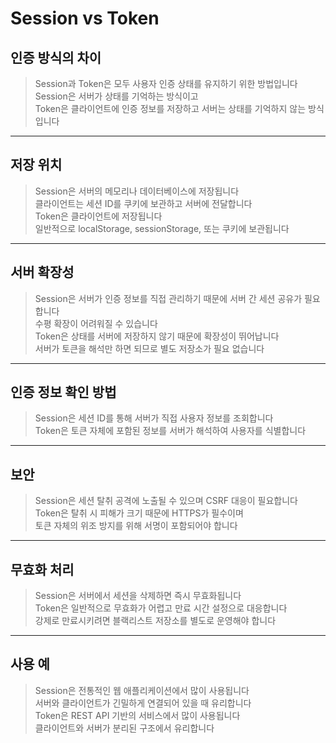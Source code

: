 # Session vs Token

## 인증 방식의 차이

> Session과 Token은 모두 사용자 인증 상태를 유지하기 위한 방법입니다  
> Session은 서버가 상태를 기억하는 방식이고  
> Token은 클라이언트에 인증 정보를 저장하고 서버는 상태를 기억하지 않는 방식입니다

---

## 저장 위치

> Session은 서버의 메모리나 데이터베이스에 저장됩니다  
> 클라이언트는 세션 ID를 쿠키에 보관하고 서버에 전달합니다  
> Token은 클라이언트에 저장됩니다  
> 일반적으로 localStorage, sessionStorage, 또는 쿠키에 보관됩니다

---

## 서버 확장성

> Session은 서버가 인증 정보를 직접 관리하기 때문에 서버 간 세션 공유가 필요합니다  
> 수평 확장이 어려워질 수 있습니다  
> Token은 상태를 서버에 저장하지 않기 때문에 확장성이 뛰어납니다  
> 서버가 토큰을 해석만 하면 되므로 별도 저장소가 필요 없습니다

---

## 인증 정보 확인 방법

> Session은 세션 ID를 통해 서버가 직접 사용자 정보를 조회합니다  
> Token은 토큰 자체에 포함된 정보를 서버가 해석하여 사용자를 식별합니다

---

## 보안

> Session은 세션 탈취 공격에 노출될 수 있으며 CSRF 대응이 필요합니다  
> Token은 탈취 시 피해가 크기 때문에 HTTPS가 필수이며  
> 토큰 자체의 위조 방지를 위해 서명이 포함되어야 합니다

---

## 무효화 처리

> Session은 서버에서 세션을 삭제하면 즉시 무효화됩니다  
> Token은 일반적으로 무효화가 어렵고 만료 시간 설정으로 대응합니다  
> 강제로 만료시키려면 블랙리스트 저장소를 별도로 운영해야 합니다

---

## 사용 예

> Session은 전통적인 웹 애플리케이션에서 많이 사용됩니다  
> 서버와 클라이언트가 긴밀하게 연결되어 있을 때 유리합니다  
> Token은 REST API 기반의 서비스에서 많이 사용됩니다  
> 클라이언트와 서버가 분리된 구조에서 유리합니다
